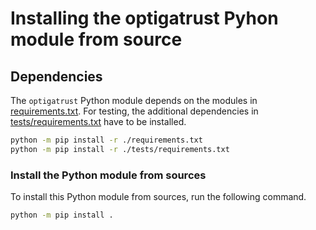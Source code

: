 # Installing the optigatrust Pyhon module from source

## Dependencies

The `optigatrust` Python module depends on the modules in
[requirements.txt](requirements.txt). For testing, the additional dependencies
in [tests/requirements.txt](tests/requirements.txt) have to be installed.

```bash
python -m pip install -r ./requirements.txt
python -m pip install -r ./tests/requirements.txt
```

### Install the Python module from sources

To install this Python module from sources, run the following command.

```bash
python -m pip install .
```
